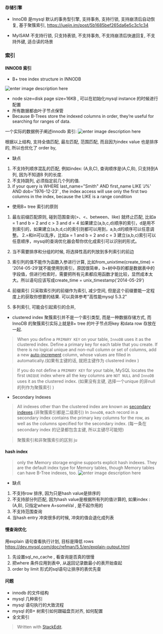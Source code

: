 ####  存储引擎
* InnoDB 
是mysql 默认的事务型引擎, 支持事务, 支持行锁, 支持崩溃后自动恢复, 基于聚簇索引, 
https://juejin.im/post/5b1685bef265da6e5c3c1c34

* MyISAM
不支持行锁, 只支持表锁, 不支持事务, 不支持崩溃后快速回复, 不支持外键, 适合读的场景


### 索引
#### INNODB 索引
* B+ tree index structure in INNODB 

![enter image description here](https://drive.google.com/uc?id=1jOIFUv2qT3d__lWSkkqsfuff2_N7LDoK)

* node size=disk page size=16KB , 可以在初始化mysql instance 的时候进行配置
* 所有数据都由叶子节点保管
* Because B-Trees store the indexed columns in order, they’re useful for searching for ranges of data.

一个实际的数据例子阐述innodb 索引: 
![enter image description here](https://drive.google.com/uc?id=1CCbvzgDAKugLkRhRx-7d7kg1bLVsLWL2)

根据以上结构, 支持全值匹配, 最左匹配, 范围匹配, 而且因为index value 也是排序的, 所以也优化了 order by, 
* 缺点
1. 不支持列顺序混乱的匹配, 例如index: (A,B,C), 查询顺序是(A,C,B), 只支持到A 列, 因为不知道B 列的长度.
2. 不支持跳列, 必须指定前几个列的值. 
3. if your query is WHERE last_name="Smith" AND first_name LIKE 'J%' AND dob='1976-12-23' , the index access will use only the first two columns in the index, because the LIKE is a range condition

* 使用B+ tree 索引的原则

1. 最左前缀匹配原则, 碰到范围查询(>、<、between、like) 就终止匹配, 比如a = 1 and b = 2 and c > 3 and d = 4 如果建立(a,b,c,d)顺序的索引，d是用不到索引的，如果建立(a,b,d,c)的索引则都可以用到，a,b,d的顺序可以任意调整。 2.=和in可以乱序，比如a = 1 and b = 2 and c = 3 建立(a,b,c)索引可以任意顺序，mysql的查询优化器会帮你优化成索引可以识别的形式。

2. 当不需要排序和分组的时候, 将选择性高的列放到多列索引的前边

3. 索引列的值不能作为函数入参进行计算, 比如from_unixtime(create_time) = ’2014-05-29’就不能使用到索引，原因很简单，b+树中存的都是数据表中的字段值，但进行检索时，需要把所有元素都应用函数才能比较，显然成本太大。所以语句应该写成create_time = unix_timestamp(’2014-05-29’)
4. 前缀索引
 只采取索引列的前缀作为索引, 减少空间, 但是这个前缀要能一定程度上的获取你想要的结果. 可以具体参考"高性能mysql 5.3.2"
5. 多列索引, 可能会引起索引的合并, 

* clustered index
聚簇索引并不是一个索引类型, 而是一种数据存储方式, 而InnoDB 的聚簇索引实际上就是B+ tree 的叶子节点将key 和data row 存放在一起. 

>  When you define a  `PRIMARY KEY`  on your table,  `InnoDB`  uses it as the clustered index. Define a primary key for each table that you create. If there is no logical unique and non-null column or set of columns, add a new  [auto-increment](https://dev.mysql.com/doc/refman/8.0/en/glossary.html#glos_auto_increment "auto-increment")  column, whose values are filled in automatically.(如果有主键的话, 就把主键作为 clustered index )
    
>  If you do not define a  `PRIMARY KEY`  for your table, MySQL locates the first  `UNIQUE`  index where all the key columns are  `NOT NULL`  and  `InnoDB`  uses it as the clustered index. (如果没有主键, 选择一个unique 的非null 的列作为聚簇索引 )

* Secondary Indexes
> All indexes other than the clustered index are known as [secondary indexes](https://dev.mysql.com/doc/refman/8.0/en/glossary.html#glos_secondary_index "secondary index").(非聚簇索引都是二级索引)
> In `InnoDB`, each record in a secondary index contains the primary key columns for the row, as well as the columns specified for the secondary index. (每一条在secondary index 的记录都包含主键, 所以主键尽可能短)

> 聚簇索引和非聚簇索引的区别
ju

#### hash index
> only the Memory storage engine supports explicit hash indexes. They are
the default index type for Memory tables, though Memory tables can have B-Tree indexes, too.
 ![enter image description here](https://drive.google.com/uc?id=1MWG_sNbdCIJ5SodnSlhs5k1lNgHU0i9J)

* 缺点
1. 不支持row 排序, 因为只是hash value是排序的
2. 不支持部分列匹配, 因为hash value是根据所有列的值计算的, 如果index : (A,B), 只指定where A=someVal , 是不起作用的
3. 不支持范围查询
4. 当hash entry 冲突很多的时候, 冲突的值会退化成列表

#### 慢查询优化
用explain 语句查看执行计划, 目标是降低 rows
https://dev.mysql.com/doc/refman/5.5/en/explain-output.html

1. 先设置sql_no_cache , 看查询是否真的很慢
2. 把where 条件应用到表中, 从返回记录数最小的表开始查起
3. order by limit 形式的sql语句让排序的表优先查


#### 问题
* innodb 的文件结构
* mysql 几种索引
* mysql 语句执行的大致流程
* mysql 的B+ 树索引如何跟磁盘页对齐, 如何配置
* 全文索引



> Written with [StackEdit](https://stackedit.io/).
<!--stackedit_data:
eyJoaXN0b3J5IjpbNDc4NDM0NjQ5LC02MTk3ODI2NjcsNjI1Nz
Q2NzQwLDU4NDA3MDQzNywtNzY4ODM0NDI0LC05NjIzMDg3LDEy
MzUwMTgwMTUsMTU4Mjg3NzgwNCwzMjU2ODYwMzMsNTQ4Nzk2Mj
U0LDIwODcwNjc3MjYsLTIxMDQ0NDY2MTEsMTkxMzIzNjY3MSwx
OTgxNTE4MzA5LDU3ODU5MDkxMCwtNjI4MDE4NTEyLC0xNDU0Nj
A1NjU4LDE1OTI0NTYxODAsNzI0ODE5Mzg3LDkwOTkyMDY3MF19

-->